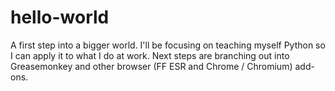# hello-world
A first step into a bigger world.
I'll be focusing on teaching myself Python so I can apply it to what I do at work. 
Next steps are branching out into Greasemonkey and other browser (FF ESR and Chrome / Chromium) add-ons.
